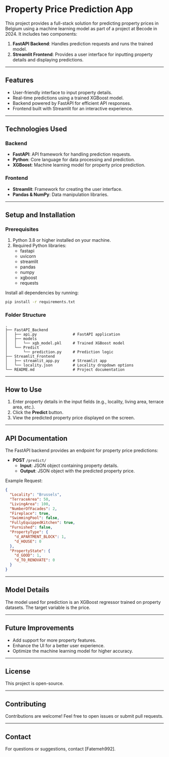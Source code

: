 # Property Price Prediction App

This project provides a full-stack solution for predicting property prices in Belgium using a machine learning model as part of a project at Becode in 2024. It includes two components:

1. **FastAPI Backend**: Handles prediction requests and runs the trained model.
2. **Streamlit Frontend**: Provides a user interface for inputting property details and displaying predictions.

---

## Features

- User-friendly interface to input property details.
- Real-time predictions using a trained XGBoost model.
- Backend powered by FastAPI for efficient API responses.
- Frontend built with Streamlit for an interactive experience.

---

## Technologies Used

### Backend
- **FastAPI**: API framework for handling prediction requests.
- **Python**: Core language for data processing and prediction.
- **XGBoost**: Machine learning model for property price prediction.

### Frontend
- **Streamlit**: Framework for creating the user interface.
- **Pandas & NumPy**: Data manipulation libraries.

---

## Setup and Installation

### Prerequisites

1. Python 3.8 or higher installed on your machine.
2. Required Python libraries:
   - fastapi
   - uvicorn
   - streamlit
   - pandas
   - numpy
   - xgboost
   - requests

Install all dependencies by running:
```bash
pip install -r requirements.txt
```

### Folder Structure
```
.
├── FastAPI_Backend
│   ├── api.py                # FastAPI application
│   ├── models
│   │   └── xgb_model.pkl     # Trained XGBoost model
│   └── Predict
│       └── prediction.py     # Prediction logic
├── Streamlit_Frontend
│   ├── streamlit_app.py      # Streamlit app
│   └── locality.json         # Locality dropdown options
└── README.md                 # Project documentation
```

---


## How to Use

1. Enter property details in the input fields (e.g., locality, living area, terrace area, etc.).
2. Click the **Predict** button.
3. View the predicted property price displayed on the screen.

---

## API Documentation

The FastAPI backend provides an endpoint for property price predictions:

- **POST** `/predict/`
  - **Input**: JSON object containing property details.
  - **Output**: JSON object with the predicted property price.

Example Request:
```json
{
  "Locality": "Brussels",
  "TerraceArea": 50,
  "LivingArea": 100,
  "NumberOfFacades": 2,
  "Fireplace": true,
  "SwimmingPool": false,
  "FullyEquippedKitchen": true,
  "Furnished": false,
  "PropertyType": {
    "d_APARTMENT_BLOCK": 1,
    "d_HOUSE": 0
  },
  "PropertyState": {
    "d_GOOD": 1,
    "d_TO_RENOVATE": 0
  }
}
```

---

## Model Details

The model used for prediction is an XGBoost regressor trained on property datasets. The target variable is the price.

---

## Future Improvements

- Add support for more property features.
- Enhance the UI for a better user experience.
- Optimize the machine learning model for higher accuracy.

---

## License

This project is open-source.

---

## Contributing

Contributions are welcome! Feel free to open issues or submit pull requests.

---

## Contact

For questions or suggestions, contact [Fatemeh992].

